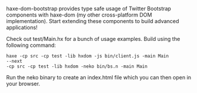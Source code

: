 haxe-dom-bootstrap provides type safe usage of Twitter Bootstrap components with haxe-dom (my other cross-platform DOM implementation). Start extending these components to build advanced applications!

Check out test/Main.hx for a bunch of usage examples. Build using the following command:

	haxe -cp src -cp test -lib hxdom -js bin/client.js -main Main
	--next
	-cp src -cp test -lib hxdom -neko bin/bs.n -main Main

Run the neko binary to create an index.html file which you can then open in your browser.